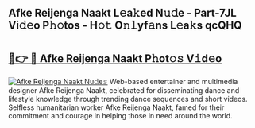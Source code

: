 ## Afke Reijenga Naakt L𝚎a𝚔ed N𝚞𝚍e - Part-7JL Vi𝚍𝚎o P𝚑𝚘tos - H𝚘𝚝 O𝚗𝚕yf𝚊ns L𝚎a𝚔s qcQHQ

# <h2><a href="http://kf328qh.oniu.top/?m=Afke+Reijenga+Naakt">🔗👉 🔴 Afke Reijenga Naakt P𝚑ot𝚘𝚜 V𝚒d𝚎o</a></h2>

[![Afke Reijenga Naakt Nu𝚍e𝚜](https://i.imgur.com/0qMVB7G.gif)](http://kf328qh.oniu.top/?m=Afke+Reijenga+Naakt)
Web-based entertainer and multimedia designer Afke Reijenga Naakt, celebrated for disseminating dance and lifestyle knowledge through trending dance sequences and short videos. Selfless humanitarian worker Afke Reijenga Naakt, famed for their commitment and courage in helping those in need around the world.  
